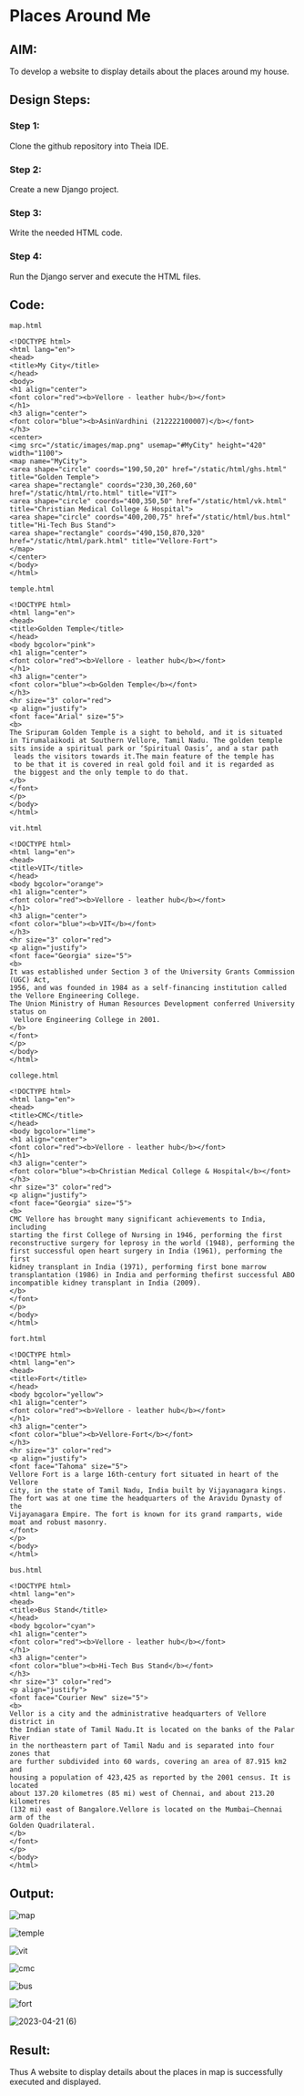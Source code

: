 # Places Around Me
## AIM:
To develop a website to display details about the places around my house.

## Design Steps:

### Step 1:
Clone the github repository into Theia IDE.
### Step 2:
Create a new Django project.
### Step 3:
Write the needed HTML code.
### Step 4:
Run the Django server and execute the HTML files.
## Code:
```
map.html

<!DOCTYPE html>
<html lang="en">
<head>
<title>My City</title>
</head>
<body>
<h1 align="center">
<font color="red"><b>Vellore - leather hub</b></font>
</h1>
<h3 align="center">
<font color="blue"><b>AsinVardhini (212222100007)</b></font>
</h3>
<center>
<img src="/static/images/map.png" usemap="#MyCity" height="420" width="1100">
<map name="MyCity">
<area shape="circle" coords="190,50,20" href="/static/html/ghs.html" title="Golden Temple">
<area shape="rectangle" coords="230,30,260,60" href="/static/html/rto.html" title="VIT">
<area shape="circle" coords="400,350,50" href="/static/html/vk.html" title="Christian Medical College & Hospital">
<area shape="circle" coords="400,200,75" href="/static/html/bus.html" title="Hi-Tech Bus Stand">
<area shape="rectangle" coords="490,150,870,320" href="/static/html/park.html" title="Vellore-Fort">
</map>
</center>
</body>
</html>

temple.html

<!DOCTYPE html>
<html lang="en">
<head>
<title>Golden Temple</title>
</head>
<body bgcolor="pink">
<h1 align="center">
<font color="red"><b>Vellore - leather hub</b></font>
</h1>
<h3 align="center">
<font color="blue"><b>Golden Temple</b></font>
</h3>
<hr size="3" color="red">
<p align="justify">
<font face="Arial" size="5">
<b>
The Sripuram Golden Temple is a sight to behold, and it is situated
in Tirumalaikodi at Southern Vellore, Tamil Nadu. The golden temple 
sits inside a spiritual park or ‘Spiritual Oasis’, and a star path
 leads the visitors towards it.The main feature of the temple has 
 to be that it is covered in real gold foil and it is regarded as 
 the biggest and the only temple to do that. 
</b>
</font>
</p>
</body>
</html>

vit.html

<!DOCTYPE html>
<html lang="en">
<head>
<title>VIT</title>
</head>
<body bgcolor="orange">
<h1 align="center">
<font color="red"><b>Vellore - leather hub</b></font>
</h1>
<h3 align="center">
<font color="blue"><b>VIT</b></font>
</h3>
<hr size="3" color="red">
<p align="justify">
<font face="Georgia" size="5">
<b>
It was established under Section 3 of the University Grants Commission (UGC) Act,
1956, and was founded in 1984 as a self-financing institution called the Vellore Engineering College. 
The Union Ministry of Human Resources Development conferred University status on
 Vellore Engineering College in 2001.
</b>
</font>
</p>
</body>
</html>

college.html

<!DOCTYPE html>
<html lang="en">
<head>
<title>CMC</title>
</head>
<body bgcolor="lime">
<h1 align="center">
<font color="red"><b>Vellore - leather hub</b></font>
</h1>
<h3 align="center">
<font color="blue"><b>Christian Medical College & Hospital</b></font>
</h3>
<hr size="3" color="red">
<p align="justify">
<font face="Georgia" size="5">
<b>
CMC Vellore has brought many significant achievements to India, including 
starting the first College of Nursing in 1946, performing the first 
reconstructive surgery for leprosy in the world (1948), performing the 
first successful open heart surgery in India (1961), performing the first 
kidney transplant in India (1971), performing first bone marrow 
transplantation (1986) in India and performing thefirst successful ABO 
incompatible kidney transplant in India (2009).
</b>
</font>
</p>
</body>
</html>

fort.html

<!DOCTYPE html>
<html lang="en">
<head>
<title>Fort</title>
</head>
<body bgcolor="yellow">
<h1 align="center">
<font color="red"><b>Vellore - leather hub</b></font>
</h1>
<h3 align="center">
<font color="blue"><b>Vellore-Fort</b></font>
</h3>
<hr size="3" color="red">
<p align="justify">
<font face="Tahoma" size="5">
Vellore Fort is a large 16th-century fort situated in heart of the Vellore
city, in the state of Tamil Nadu, India built by Vijayanagara kings. 
The fort was at one time the headquarters of the Aravidu Dynasty of the
Vijayanagara Empire. The fort is known for its grand ramparts, wide moat and robust masonry.
</font>
</p>
</body>
</html>

bus.html

<!DOCTYPE html>
<html lang="en">
<head>
<title>Bus Stand</title>
</head>
<body bgcolor="cyan">
<h1 align="center">
<font color="red"><b>Vellore - leather hub</b></font>
</h1>
<h3 align="center">
<font color="blue"><b>Hi-Tech Bus Stand</b></font>
</h3>
<hr size="3" color="red">
<p align="justify">
<font face="Courier New" size="5">
<b>
Vellor is a city and the administrative headquarters of Vellore district in
the Indian state of Tamil Nadu.It is located on the banks of the Palar River
in the northeastern part of Tamil Nadu and is separated into four zones that 
are further subdivided into 60 wards, covering an area of 87.915 km2 and 
housing a population of 423,425 as reported by the 2001 census. It is located 
about 137.20 kilometres (85 mi) west of Chennai, and about 213.20 kilometres 
(132 mi) east of Bangalore.Vellore is located on the Mumbai–Chennai arm of the 
Golden Quadrilateral. 
</b>
</font>
</p>
</body>
</html>

```
## Output:
![map](https://user-images.githubusercontent.com/119417735/233532108-a3db69f7-c07b-4848-92dd-0a25ea14a20e.png)

![temple](https://user-images.githubusercontent.com/119417735/233532346-e7cda7a0-4b80-4896-8811-68df5034211d.png)

![vit](https://user-images.githubusercontent.com/119417735/233532496-bccc0194-9e78-4947-b55f-63f12c055b90.png)

![cmc](https://user-images.githubusercontent.com/119417735/233532665-d5bacf11-aed5-4741-a197-d663919bedf3.png)

![bus](https://user-images.githubusercontent.com/119417735/233532861-bfc12704-5850-49d8-a4a5-a6d1dbd5ec2f.png)

![fort](https://user-images.githubusercontent.com/119417735/233532979-fe9310a7-c6f7-4d5b-88bd-a3f07f0f8b89.png)

![2023-04-21 (6)](https://user-images.githubusercontent.com/119417735/233533084-9a38af54-0e58-4a86-91cc-0b63d7eef25f.png)

## Result:
Thus A website to display details about the places in map is successfully executed and displayed.
